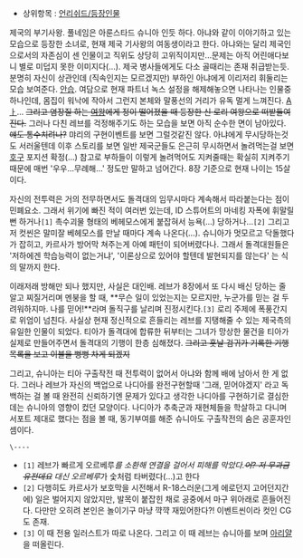   * 상위항목 : [언리쉬드/등장인물](%EC%96%B8%EB%A6%AC%EC%89%AC%EB%93%9C/%EB%93%B1%EC%9E%A5%EC%9D%B8%EB%AC%BC.md)  

제국의 부기사왕. 풀네임은 아룬스타드 슈니아 인듯 하다. 아냐와 같이 이야기하고 있는 모습으로 등장한 소녀로, 현재 제국 기사왕의
여동생이라고 한다. 아냐와는 달리 제국인으로서의 자존심이 센 인물이고 직위도 상당히 고위직이지만...문제는 아직 어린애다보니 별로 미덥지
못한 이미지다(...). 제국 병사들에게도 다소 골때리는 존재 취급받는듯. 분명히 자신이 상관인데 (직속인지는 모르겠지만) 부하인 아냐에게
이리저리 휘둘리는 모습 보여준다. [안습](%EC%95%88%EC%8A%B5.md). 여담으로 현재 파트너 녹스 설정을 해제해놓으면
나타나는 인물중 하나인데, 몸집이 워낙에 작아서 그런지 본체와 말풍선의 거리가 유독 멀게 느껴진다.
[Aㅏ](A%E3%85%8F.md)... <del>그리고 염장질 하는 [여왕](%EC%95%8C%EB%A6%AC%EC%8B%9C%EC%95%84%28%EC%96%B8%EB%A6%AC%EC%89%AC%EB%93%9C%29.md)에게 정이 떨어졌을 때 등장한 신 로리
여왕으로 떠받들여진다.</del> 그러나 다친 레브를 걱정해주기도 하는 모습을 보면 아직 순수한 면이 남아있다. <del>얘도
통수치려나?</del> 먀리의 구현이벤트를 보면 그럴것같진 않다. 아냐에게 무시당하는것도 서러울텐데 이후 스토리를 보면 일반 제국군들도
은근히 무시하면서 놀려먹는걸 보면 [호구](%ED%98%B8%EA%B5%AC.md) 포지션 확정(...) 참고로 부하들이 이렇게
놀려먹어도 지켜줄때는 확실히 지켜주기 때문에 매번 '우우...무례해...' 정도만 말하고 넘어간다. 8장 기준으로 현재 나이는 15살이다.

자신의 전투력은 거의 전무하면서도 돌격대의 임무시마다 계속해서 따라붙는다는 점이 민폐요소. 그래서 위기에 빠진 적이 여러번 있는데, ID
스튜어트의 마네킹 자폭에 휘말릴 뻔 하거나`[1]` 촉수괴물 형태의 베헤모스에게 붙잡혀서 능욕(...) 당하거나...`[2]` 그리고 저
컷씬은 말미잘 베헤모스를 만날 때마다 계속 나온다(...). 슈니아가 멋모르고 닥돌했다가 잡히고, 카르사가 방어막 쳐주는게 아예 패턴이
되어버렸다나. 그래서 돌격대원들은 '저하에겐 학습능력이 없는거냐', '이론상으로 있어야 할텐데 발현되지를 않는다' 는 식의 말까지 한다.

이래저래 방해만 되나 했지만, 사실은 대인배. 레브가 8장에서 또 다시 배신 당하는 줄 알고 찌질거리며 멘붕을 할 때, **무슨 일이
있었는지는 모르지만, 누군가를 믿는 걸 두려워하지마. 나를 믿어!**라며 돌직구를 날리며 진정시킨다.`[3]` 로리 주제에 폭풍간지로 위엄이
넘친다. 사실상 현재 정신적으로 흔들리는 레브를 지탱해줄 수 있는 제국측의 유일한 인물이 되었다. 티아가 돌격대에 합류한 뒤부터는 그녀가
망상한 물건을 티아가 실제로 만들어주면서 돌격대의 기행이 한층 심해졌다. <del>그리고 훗날 검귀가 기록한 기행목록을 보고 이불을 뻥뻥
차게 되겠지</del>

그리고, 슈니아는 티아 구출작전 때 전투력이 없어서 아냐와 함께 배에 남아서 한 게 없다. 그러나 레브가 자신의 백업으로 나디아를
완전구현할때 '그래, 믿어야겠지' 라고 독백하는 걸 볼 때 완전히 신뢰하기엔 문제가 있다고 생각한 나디아를 구현하기로 결심한데는 슈니아의
영향이 컸던 모양이다. 나디아가 추축군과 재현체들을 학살하고 다니며 서포트 제대로 했다는 점을 볼 때, 동기부여를 해준 슈니아도 구출작전의
숨은 공훈자인 셈이다.

`\----`

  * `[1]` 레브가 빠르게 오르베루*를 소환해 연결을 걸어서 피해를 막았다.<del>어? 저 무과금 유전데요</del> 대신 오르베루*가 숯처럼 타버렸다(...)고 한다
  * `[2]` 다행히도 카르사가 보호막을 시전해서 R-18스러운(그게 에로던지 고어던지간에) 일은 벌어지지 않았지만, 발목이 붙잡힌 채로 공중에서 마구 위아래로 흔들어진다. 다만만 오히려 본인은 놀이기구 마냥 꺅꺅 재밌어한다?! 이벤트씬이라 컷인 CG도 존재.
  * `[3]` 이 때 전용 일러스트가 따로 나온다. 그리고 이 때 레브는 슈니아를 보며 [아리얄](%EC%95%84%EB%A6%AC%EC%96%84.md)을 떠올린다.

